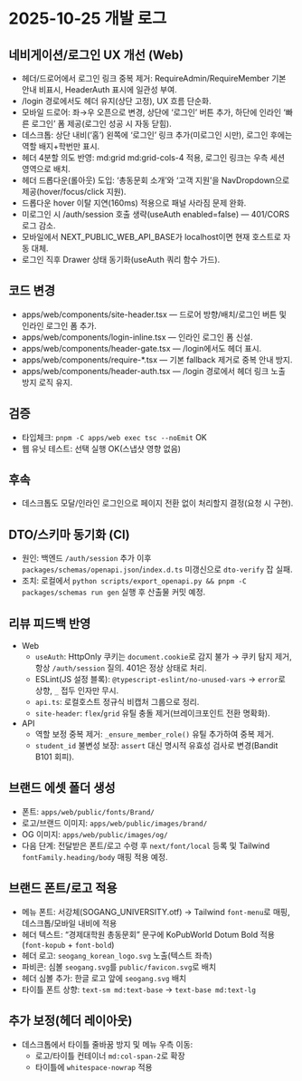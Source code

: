 # 2025-10-25 개발 로그

## 네비게이션/로그인 UX 개선 (Web)
- 헤더/드로어에서 로그인 링크 중복 제거: RequireAdmin/RequireMember 기본 안내 비표시, HeaderAuth 표시에 일관성 부여.
- /login 경로에서도 헤더 유지(상단 고정), UX 흐름 단순화.
- 모바일 드로어: 좌→우 오픈으로 변경, 상단에 ‘로그인’ 버튼 추가, 하단에 인라인 ‘빠른 로그인’ 폼 제공(로그인 성공 시 자동 닫힘).
- 데스크톱: 상단 내비(‘홈’) 왼쪽에 ‘로그인’ 링크 추가(미로그인 시만), 로그인 후에는 역할 배지+학번만 표시.
 - 헤더 4분할 의도 반영: md:grid md:grid-cols-4 적용, 로그인 링크는 우측 세션 영역으로 배치.
- 헤더 드롭다운(롤아웃) 도입: ‘총동문회 소개’와 ‘고객 지원’을 NavDropdown으로 제공(hover/focus/click 지원).
- 드롭다운 hover 이탈 지연(160ms) 적용으로 패널 사라짐 문제 완화.
 - 미로그인 시 /auth/session 호출 생략(useAuth enabled=false) — 401/CORS 로그 감소.
  - 모바일에서 NEXT_PUBLIC_WEB_API_BASE가 localhost이면 현재 호스트로 자동 대체.
  - 로그인 직후 Drawer 상태 동기화(useAuth 쿼리 함수 가드).

## 코드 변경
- apps/web/components/site-header.tsx — 드로어 방향/배치/로그인 버튼 및 인라인 로그인 폼 추가.
- apps/web/components/login-inline.tsx — 인라인 로그인 폼 신설.
- apps/web/components/header-gate.tsx — /login에서도 헤더 표시.
- apps/web/components/require-*.tsx — 기본 fallback 제거로 중복 안내 방지.
- apps/web/components/header-auth.tsx — /login 경로에서 헤더 링크 노출 방지 로직 유지.

## 검증
- 타입체크: `pnpm -C apps/web exec tsc --noEmit` OK
- 웹 유닛 테스트: 선택 실행 OK(스냅샷 영향 없음)

## 후속
- 데스크톱도 모달/인라인 로그인으로 페이지 전환 없이 처리할지 결정(요청 시 구현).

## DTO/스키마 동기화 (CI)
- 원인: 백엔드 `/auth/session` 추가 이후 `packages/schemas/openapi.json`/`index.d.ts` 미갱신으로 `dto-verify` 잡 실패.
- 조치: 로컬에서 `python scripts/export_openapi.py && pnpm -C packages/schemas run gen` 실행 후 산출물 커밋 예정.

## 리뷰 피드백 반영
- Web
  - `useAuth`: HttpOnly 쿠키는 `document.cookie`로 감지 불가 → 쿠키 탐지 제거, 항상 `/auth/session` 질의. 401은 정상 상태로 처리.
  - ESLint(JS 설정 블록): `@typescript-eslint/no-unused-vars` → `error`로 상향, `_` 접두 인자만 무시.
  - `api.ts`: 로컬호스트 정규식 비캡처 그룹으로 정리.
  - `site-header`: `flex`/`grid` 유틸 충돌 제거(브레이크포인트 전환 명확화).
- API
  - 역할 보정 중복 제거: `_ensure_member_role()` 유틸 추가하여 중복 제거.
  - `student_id` 불변성 보장: `assert` 대신 명시적 유효성 검사로 변경(Bandit B101 회피).

## 브랜드 에셋 폴더 생성
- 폰트: `apps/web/public/fonts/Brand/`
- 로고/브랜드 이미지: `apps/web/public/images/brand/`
- OG 이미지: `apps/web/public/images/og/`
- 다음 단계: 전달받은 폰트/로고 수령 후 `next/font/local` 등록 및 Tailwind `fontFamily.heading/body` 매핑 적용 예정.

## 브랜드 폰트/로고 적용
- 메뉴 폰트: 서강체(SOGANG_UNIVERSITY.otf) → Tailwind `font-menu`로 매핑, 데스크톱/모바일 내비에 적용
- 헤더 텍스트: “경제대학원 총동문회” 문구에 KoPubWorld Dotum Bold 적용(`font-kopub` + `font-bold`)
- 헤더 로고: `seogang_korean_logo.svg` 노출(텍스트 좌측)
- 파비콘: 심볼 `seogang.svg`를 `public/favicon.svg`로 배치
- 헤더 심볼 추가: 한글 로고 앞에 `seogang.svg` 배치
- 타이틀 폰트 상향: `text-sm md:text-base` → `text-base md:text-lg`

## 추가 보정(헤더 레이아웃)
- 데스크톱에서 타이틀 줄바꿈 방지 및 메뉴 우측 이동:
  - 로고/타이틀 컨테이너 `md:col-span-2`로 확장
  - 타이틀에 `whitespace-nowrap` 적용

